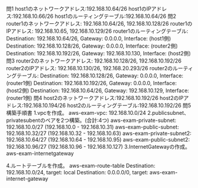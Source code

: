問1
host1のネットワークアドレス:192.168.10.64/26
host1のIPアドレス:192.168.10.66/26
host1のルーティングテーブル:192.168.10.64/26
問2
router1のネットワークアドレス: 192.168.10.64/26, 192.168.10.128/26
router1のIPアドレス: 192.168.10.65, 192.168.10.129/26
router1のルーティングテーブル:
Destination: 192.168.10.64/26, Gateway: 0.0.0.0, Interface: (host1側)
Destination: 192.168.10.128/26, Gateway: 0.0.0.0, Interface: (router2側) 
Destination: 192.168.10.192/26, Gateway: 192.168.10.130, Interface: (host2側)
問3
router2のネットワークアドレス: 192.168.10.128/26, 192.168.10.192/26
router2のIPアドレス: 192.168.10.130/26, 192.168.20.293/26
router2のルーティングテーブル:
Destination: 192.168.10.128/26, Gateway: 0.0.0.0, Interface: (router1側)
Destination: 192.168.10.192/26, Gateway: 0.0.0.0, Interface: (host2側)
Destination: 192.168.10.64/26, Gateway: 192.168.10.129, Interface: (router1側)
問4
host2のネットワークアドレス:192.168.10.192/26
host2のIPアドレス:192.168.10.194/26
host2のルーティングテーブル:192.168.10.192/26
問5
構築手順書
1.vpcを作成。
aws-exam-vpc: 192.168.10.0/24
2.publicsubnet、privatesubentのペアを2つ構築。(合計:4つ)
aws-exam-private-subnet: 192.168.10.0/27 (192.168.10.0 - 192.168.10.31)
aws-exam-public-subnet: 192.168.10.32/27 (192.168.10.32 - 192.168.10.63)
aws-exam-private-subnet2: 192.168.10.64/27 (192.168.10.64 - 192.168.10.95)
aws-exam-public-subnet2: 192.168.10.96/27 (192.168.10.96 - 192.168.10.127)
3.InternetGatewayの作成。
aws-exam-internetgateway

4.ルートテーブルを作成。
aws-exam-route-table
Destination: 192.168.10.0/24, target: local
Destination: 0.0.0.0/0, target: aws-exam-internet-gateway


